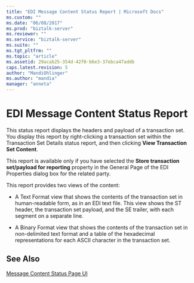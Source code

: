 ```yaml
---
title: "EDI Message Content Status Report | Microsoft Docs"
ms.custom: ""
ms.date: "06/08/2017"
ms.prod: "biztalk-server"
ms.reviewer: ""
ms.service: "biztalk-server"
ms.suite: ""
ms.tgt_pltfrm: ""
ms.topic: "article"
ms.assetid: 29acab25-354d-42f0-b6e3-37ebca47addb
caps.latest.revision: 5
author: "MandiOhlinger"
ms.author: "mandia"
manager: "anneta"
---
```

# EDI Message Content Status Report
This status report displays the headers and payload of a transaction set. You display this report by right-clicking a transaction set within the Transaction Set Details status report, and then clicking **View Transaction Set Content**.  
  
 This report is available only if you have selected the **Store transaction set/payload for reporting** property in the General Page of the EDI Properties dialog box for the related party.  
  
 This report provides two views of the content:  
  
-   A Text Format view that shows the contents of the transaction set in human-readable form, as in an EDI text file. This view shows the ST header, the transaction set payload, and the SE trailer, with each segment on a separate line.  
  
-   A Binary Format view that shows the contents of the transaction set in non-delimited text format and a table of the hexadecimal representations for each ASCII character in the transaction set.  
  
## See Also  
 [Message Content Status Page UI](../core/message-content-status-page-ui.md)